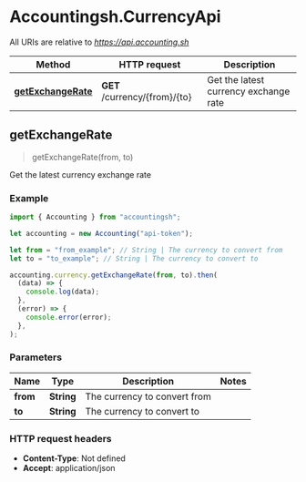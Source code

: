 # Accountingsh.CurrencyApi

All URIs are relative to *https://api.accounting.sh*

| Method                                                | HTTP request                  | Description                           |
| ----------------------------------------------------- | ----------------------------- | ------------------------------------- |
| [**getExchangeRate**](CurrencyApi.md#getExchangeRate) | **GET** /currency/{from}/{to} | Get the latest currency exchange rate |

## getExchangeRate

> getExchangeRate(from, to)

Get the latest currency exchange rate

### Example

```javascript
import { Accounting } from "accountingsh";

let accounting = new Accounting("api-token");

let from = "from_example"; // String | The currency to convert from
let to = "to_example"; // String | The currency to convert to

accounting.currency.getExchangeRate(from, to).then(
  (data) => {
    console.log(data);
  },
  (error) => {
    console.error(error);
  },
);
```

### Parameters

| Name     | Type       | Description                  | Notes |
| -------- | ---------- | ---------------------------- | ----- |
| **from** | **String** | The currency to convert from |
| **to**   | **String** | The currency to convert to   |

### HTTP request headers

- **Content-Type**: Not defined
- **Accept**: application/json
